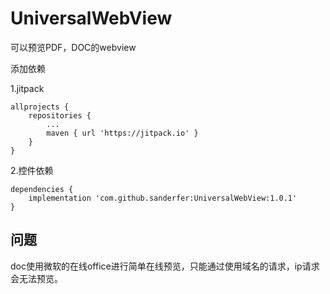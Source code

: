 # UniversalWebView
可以预览PDF，DOC的webview

添加依赖

1.jitpack
```
allprojects {
	repositories {
		...
		maven { url 'https://jitpack.io' }
	}
}
```
2.控件依赖
```
dependencies {
	implementation 'com.github.sanderfer:UniversalWebView:1.0.1'
}
```

## 问题
doc使用微软的在线office进行简单在线预览，只能通过使用域名的请求，ip请求会无法预览。
